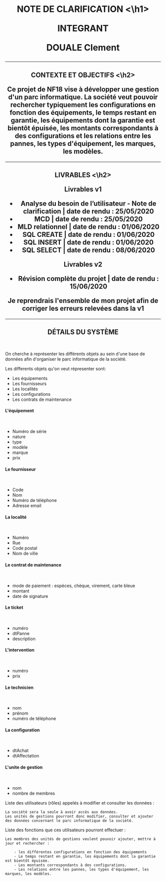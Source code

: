<h1 align="center"> NOTE DE CLARIFICATION <\h1> <br>

**INTEGRANT**

DOUALE Clement

<hr>

<h2 align="center"> CONTEXTE ET OBJECTIFS <\h2>

Ce projet de NF18 vise à développer une gestion d'un parc informatique. 
La société veut pouvoir rechercher typiquement les configurations en fonction des équipements, le temps restant en garantie, les équipements dont la garantie est bientôt épuisée, les montants correspondants à des configurations et les relations entre les pannes, les types d'équipement, les marques, les modèles.


<hr>

<h2 align="center"> LIVRABLES <\h2> <br> 


 Livrables v1 
<br>

- Analyse du besoin de l’utilisateur - Note de clarification | date de rendu : 25/05/2020
- MCD | date de rendu : 25/05/2020
- MLD relationnel | date de rendu : 01/06/2020
- SQL CREATE | date de rendu : 01/06/2020
- SQL INSERT | date de rendu : 01/06/2020
- SQL SELECT | date de rendu : 08/06/2020

Livrables v2 
<br>

- Révision complète du projet | date de rendu : 15/06/2020

Je reprendrais l'ensemble de mon projet afin de corriger les erreurs relevées dans la v1 <br>

<hr>



<h2 align="center"> DÉTAILS DU SYSTÈME </h2> <br> 

On cherche à représenter les différents objets au sein d'une base de données afin d'organiser le parc informatique de la société.

Les differents objets qu'on veut répresenter sont:

* Les équipements
* Les fournisseurs
* Les localités
* Les configurations
* Les contrats de maintenance


<h4> L'équipement </h4> <br> 

- Numéro de série
- nature
- type
- modèle
- marque
- prix


<h4> Le fournisseur </h4> <br> 

- Code
- Nom
- Numéro de téléphone
- Adresse email


<h4> La localité </h4> <br> 

- Numéro
- Rue
- Code postal
- Nom de ville


<h4> Le contrat de maintenance </h4> <br>

- mode de paiement : espèces, chèque, virement, carte bleue
- montant
- date de signature


<h4> Le ticket </h4> <br>

- numéro
- dtPanne
- description


<h4> L'intervention </h4> <br>

- numéro
- prix


<h4> Le technicien </h4> <br>

- nom
- prénom
- numéro de téléphone


<h4> La configuration </h4> <br>

- dtAchat
- dtAffectation

<h4> L'unite de gestion </h4> <br>

- nom
- nombre de membres 



Liste des utilisateurs (rôles) appelés à modifier et consulter les données :

    La société sera la seule à avoir accès aux données.
    Les unités de gestions pourront donc modifier, consulter et ajouter des données concernant le parc informatique de la société.
    
Liste des fonctions que ces utilisateurs pourront effectuer :

    Les membres des unités de gestions veulent pouvoir ajouter, mettre à jour et rechercher :
    
        - les différentes configurations en fonction des équipements
        - Le temps restant en garantie, les équipements dont la garantie est bientôt épuisée.
        - Les montants correspondants à des configurations.
        - Les relations entre les pannes, les types d'équipement, les marques, les modèles.